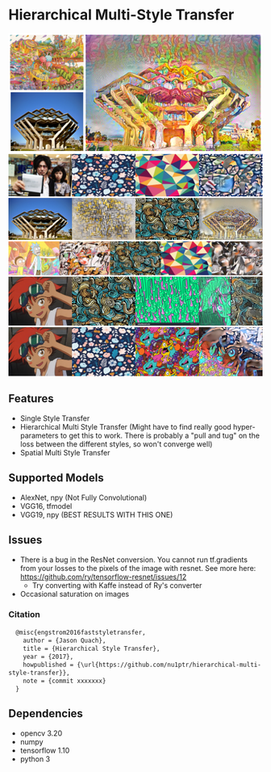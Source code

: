 # Hierarchical Multi-Style Transfer
![Style Transfer](/images/1.png)
![Multi Style Transfer](/images/2.png)
![Multi Style Transfer](/images/3.jpg)
![Multi Style Transfer](/images/9.jpg)
![Spatial Multi Style Transfer](/images/7.jpg)
![Spatial Multi Style Transfer](/images/8.jpg)

## Features
* Single Style Transfer
* Hierarchical Multi Style Transfer (Might have to find really good hyper-parameters to get this to work. There is probably a "pull and tug" on the loss between the different styles, so won't converge well)
* Spatial Multi Style Transfer

## Supported Models
* AlexNet, npy (Not Fully Convolutional)
* VGG16, tfmodel
* VGG19, npy (BEST RESULTS WITH THIS ONE)

## Issues
* There is a bug in the ResNet conversion. You cannot run tf.gradients from your losses to the pixels of the image with resnet. See more here: https://github.com/ry/tensorflow-resnet/issues/12
	* Try converting with Kaffe instead of Ry's converter
* Occasional saturation on images

### Citation
```
  @misc{engstrom2016faststyletransfer,
    author = {Jason Quach},
    title = {Hierarchical Style Transfer},
    year = {2017},
    howpublished = {\url{https://github.com/nu1ptr/hierarchical-multi-style-transfer}},
    note = {commit xxxxxxx}
  }
```

## Dependencies
* opencv 3.20
* numpy
* tensorflow 1.10
* python 3
